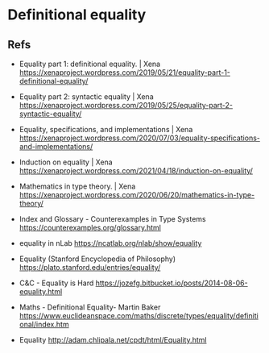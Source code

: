 # Definitional equality








## Refs

* Equality part 1: definitional equality. | Xena
https://xenaproject.wordpress.com/2019/05/21/equality-part-1-definitional-equality/

* Equality part 2: syntactic equality | Xena
https://xenaproject.wordpress.com/2019/05/25/equality-part-2-syntactic-equality/

* Equality, specifications, and implementations | Xena
https://xenaproject.wordpress.com/2020/07/03/equality-specifications-and-implementations/

* Induction on equality | Xena
https://xenaproject.wordpress.com/2021/04/18/induction-on-equality/

* Mathematics in type theory. | Xena
https://xenaproject.wordpress.com/2020/06/20/mathematics-in-type-theory/


* Index and Glossary - Counterexamples in Type Systems
https://counterexamples.org/glossary.html


* equality in nLab
https://ncatlab.org/nlab/show/equality

* Equality (Stanford Encyclopedia of Philosophy)
https://plato.stanford.edu/entries/equality/

* C&C - Equality is Hard
https://jozefg.bitbucket.io/posts/2014-08-06-equality.html

* Maths - Definitional Equality- Martin Baker
https://www.euclideanspace.com/maths/discrete/types/equality/definitional/index.htm

* Equality
http://adam.chlipala.net/cpdt/html/Equality.html
